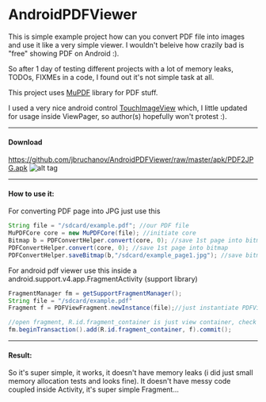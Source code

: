 AndroidPDFViewer
================

This is simple example project how can you convert PDF file into images and use it like a very simple viewer.
I wouldn't beleive how crazily bad is "free" showing PDF on Android :).

So after 1 day of testing different projects with a lot of memory leaks, TODOs, FIXMEs in a code, 
I found out it's not simple task at all.

This project uses [MuPDF](http://mupdf.com) library for PDF stuff.

I used a very nice android control [TouchImageView](https://github.com/MikeOrtiz/TouchImageView) which, 
I little updated for usage inside ViewPager, so author(s) hopefully won't protest :).


-----------------
#### Download
https://github.com/jbruchanov/AndroidPDFViewer/raw/master/apk/PDF2JPG.apk
![alt tag](http://chart.apis.google.com/chart?cht=qr&chs=200x200&chl=https://github.com/jbruchanov/AndroidPDFViewer/raw/master/apk/PDF2JPG.apk&chld=H|0)


-----------------
#### How to use it:
For converting PDF page into JPG just use this
```java
String file = "/sdcard/example.pdf"; //our PDF file
MuPDFCore core = new MuPDFCore(file); //initiate core
Bitmap b = PDFConvertHelper.convert(core, 0); //save 1st page into bitmap
PDFConvertHelper.convert(core, 0); //save 1st page into bitmap
PDFConvertHelper.saveBitmap(b,"/sdcard/example_page1.jpg"); //save bitmap into jpeg
```

For android pdf viewer use this inside a android.support.v4.app.FragmentActivity (support library)
```java
FragmentManager fm = getSupportFragmentManager();
String file = "/sdcard/example.pdf"
Fragment f = PDFViewFragment.newInstance(file);//just instantiate PDFViewFragment with argument

//open fragment, R.id.fragment_container is just view container, check activity_main.xml
fm.beginTransaction().add(R.id.fragment_container, f).commit();
```

-------------------
#### Result:
So it's super simple, it works, it doesn't have memory leaks (i did just small memory allocation tests and looks fine).
It doesn't have messy code coupled inside Activity, it's super simple Fragment...

